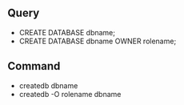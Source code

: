 Query
--
- CREATE DATABASE dbname;
- CREATE DATABASE dbname OWNER rolename;

Command
--
- createdb dbname
- createdb -O rolename dbname

